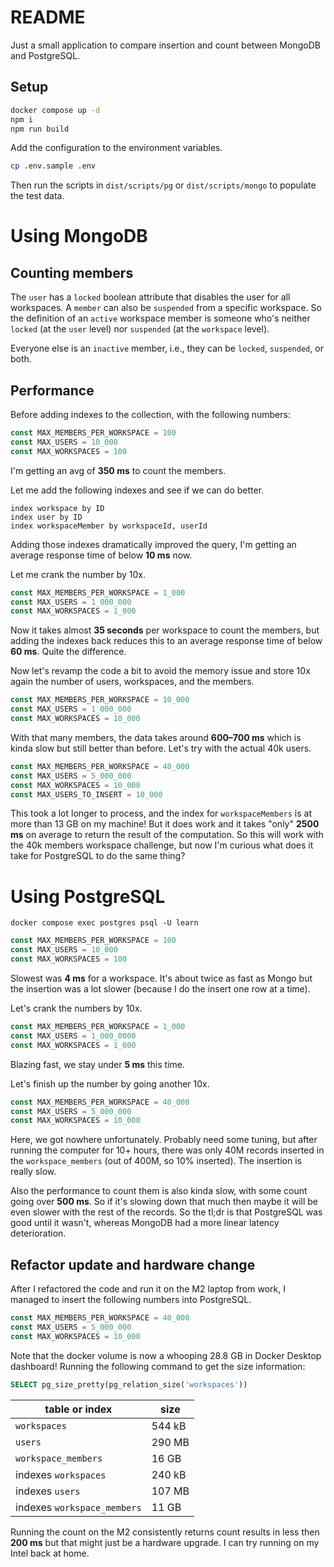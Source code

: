 # README

Just a small application to compare insertion and count between MongoDB and
PostgreSQL.

## Setup

```sh
docker compose up -d
npm i
npm run build
```

Add the configuration to the environment variables.

```sh
cp .env.sample .env
```

Then run the scripts in `dist/scripts/pg` or `dist/scripts/mongo` to populate
the test data.

# Using MongoDB

## Counting members

The `user` has a `locked` boolean attribute that disables the user for all
workspaces. A `member` can also be `suspended` from a specific workspace. So the
definition of an `active` workspace member is someone who's neither `locked` (at
the `user` level) nor `suspended` (at the `workspace` level).

Everyone else is an `inactive` member, i.e., they can be `locked`, `suspended`,
or both.

## Performance

Before adding indexes to the collection, with the following numbers:

```ts
const MAX_MEMBERS_PER_WORKSPACE = 100
const MAX_USERS = 10_000
const MAX_WORKSPACES = 100
```

I'm getting an avg of **350 ms** to count the members.

Let me add the following indexes and see if we can do better.

```
index workspace by ID
index user by ID
index workspaceMember by workspaceId, userId
```

Adding those indexes dramatically improved the query, I'm getting an average
response time of below **10 ms** now.

Let me crank the number by 10x.

```ts
const MAX_MEMBERS_PER_WORKSPACE = 1_000
const MAX_USERS = 1_000_000
const MAX_WORKSPACES = 1_000
```

Now it takes almost **35 seconds** per workspace to count the members, but
adding the indexes back reduces this to an average response time of below **60
ms**. Quite the difference.

Now let's revamp the code a bit to avoid the memory issue and store 10x again
the number of users, workspaces, and the members.

```ts
const MAX_MEMBERS_PER_WORKSPACE = 10_000
const MAX_USERS = 1_000_000
const MAX_WORKSPACES = 10_000
```

With that many members, the data takes around **600–700 ms** which is kinda slow
but still better than before. Let's try with the actual 40k users.

```ts
const MAX_MEMBERS_PER_WORKSPACE = 40_000
const MAX_USERS = 5_000_000
const MAX_WORKSPACES = 10_000
const MAX_USERS_TO_INSERT = 10_000
```

This took a lot longer to process, and the index for `workspaceMembers` is at
more than 13 GB on my machine! But it does work and it takes "only" **2500 ms**
on average to return the result of the computation. So this will work with the
40k members workspace challenge, but now I'm curious what does it take for
PostgreSQL to do the same thing?

# Using PostgreSQL

```
docker compose exec postgres psql -U learn
```

```ts
const MAX_MEMBERS_PER_WORKSPACE = 100
const MAX_USERS = 10_000
const MAX_WORKSPACES = 100
```

Slowest was **4 ms** for a workspace. It's about twice as fast as Mongo but the
insertion was a lot slower (because I do the insert one row at a time).

Let's crank the numbers by 10x.

```ts
const MAX_MEMBERS_PER_WORKSPACE = 1_000
const MAX_USERS = 1_000_0000
const MAX_WORKSPACES = 1_000
```

Blazing fast, we stay under **5 ms** this time.

Let's finish up the number by going another 10x.

```ts
const MAX_MEMBERS_PER_WORKSPACE = 40_000
const MAX_USERS = 5_000_000
const MAX_WORKSPACES = 10_000
```

Here, we got nowhere unfortunately. Probably need some tuning, but after running
the computer for 10+ hours, there was only 40M records inserted in the
`workspace_members` (out of 400M, so 10% inserted). The insertion is really
slow.

Also the performance to count them is also kinda slow, with some count going
over **500 ms**. So if it's slowing down that much then maybe it will be even
slower with the rest of the records. So the tl;dr is that PostgreSQL was good
until it wasn't, whereas MongoDB had a more linear latency deterioration.

## Refactor update and hardware change

After I refactored the code and run it on the M2 laptop from work, I managed to
insert the following numbers into PostgreSQL.

```ts
const MAX_MEMBERS_PER_WORKSPACE = 40_000
const MAX_USERS = 5_000_000
const MAX_WORKSPACES = 10_000
```

Note that the docker volume is now a whooping 28.8 GB in Docker Desktop
dashboard! Running the following command to get the size information:

```sql
SELECT pg_size_pretty(pg_relation_size('workspaces'))
```

| table or index              | size   |
| --------------------------- | ------ |
| `workspaces`                | 544 kB |
| `users`                     | 290 MB |
| `workspace_members`         | 16 GB  |
| indexes `workspaces`        | 240 kB |
| indexes `users`             | 107 MB |
| indexes `workspace_members` | 11 GB  |

Running the count on the M2 consistently returns count results in less then
**200 ms** but that might just be a hardware upgrade. I can try running on my
Intel back at home.
